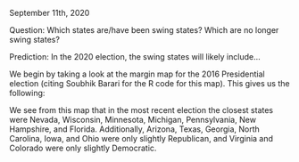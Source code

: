 September 11th, 2020

Question: Which states are/have been swing states? Which are no longer swing states?

Prediction: In the 2020 election, the swing states will likely include...

We begin by taking a look at the margin map for the 2016 Presidential election (citing Soubhik Barari for the R code for this map). This gives us the following:

We see from this map that in the most recent election the closest states were Nevada, Wisconsin, Minnesota, Michigan, Pennsylvania, New Hampshire, and Florida. Additionally, Arizona, Texas, Georgia, North Carolina, Iowa, and Ohio were only slightly Republican, and Virginia and Colorado were only slightly Democratic.


